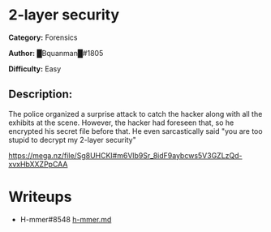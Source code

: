# 2-layer security
**Category:** Forensics

**Author:** █Bquanman█#1805

**Difficulty:** Easy


## Description: 
The police organized a surprise attack to catch the hacker along with all the exhibits at the scene. However, the hacker had foreseen that, so he encrypted his secret file before that. He even sarcastically said "you are too stupid to decrypt my 2-layer security"

https://mega.nz/file/Sg8UHCKI#m6Vlb9Sr_8idF9aybcws5V3GZLzQd-xvxHbXXZPpCAA

# Writeups
- H-mmer#8548 [h-mmer.md](./writeups/h-mmer.md)
